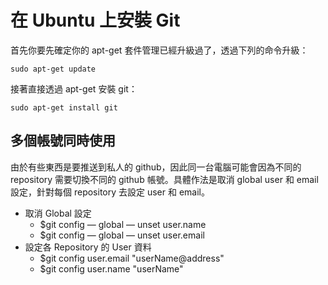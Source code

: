 # 在 Ubuntu 上安裝 Git

首先你要先確定你的 apt-get 套件管理已經升級過了，透過下列的命令升級：

```
sudo apt-get update
```

接著直接透過 apt-get 安裝 git：

```
sudo apt-get install git
```


## 多個帳號同時使用

由於有些東西是要推送到私人的 github，因此同一台電腦可能會因為不同的 repository 需要切換不同的 github 帳號。具體作法是取消 global user 和 email 設定，針對每個 repository 去設定 user 和 email。

- 取消 Global 設定
  - $git config — global — unset user.name 
  - $git config — global — unset user.email
- 設定各 Repository 的 User 資料
  - $git config  user.email "userName@address"     
  - $git config  user.name "userName"